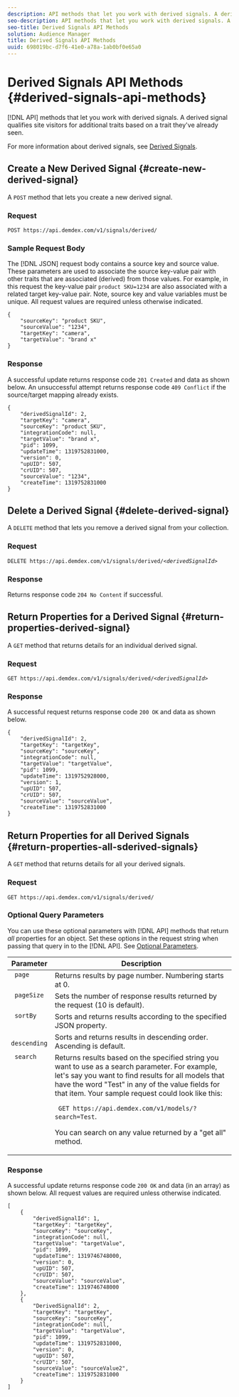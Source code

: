 ```yaml
---
description: API methods that let you work with derived signals. A derived signal qualifies site visitors for additional traits based on a trait they've already seen.
seo-description: API methods that let you work with derived signals. A derived signal qualifies site visitors for additional traits based on a trait they've already seen.
seo-title: Derived Signals API Methods
solution: Audience Manager
title: Derived Signals API Methods
uuid: 698019bc-d7f6-41e0-a78a-1ab0bf0e65a0
---
```


# Derived Signals API Methods {#derived-signals-api-methods}

[!DNL API] methods that let you work with derived signals. A derived signal qualifies site visitors for additional traits based on a trait they've already seen.

<!-- c_separator.xml -->

For more information about derived signals, see [Derived Signals](../../features/derived-signals.md#concept_36FF7303F39E4748AC048D08F9E371C6).

## Create a New Derived Signal {#create-new-derived-signal}

A `POST` method that lets you create a new derived signal.

<!-- r_create_new_derived_signal.xml -->

### Request

`POST https://api.demdex.com/v1/signals/derived/`

### Sample Request Body

The [!DNL JSON] request body contains a source key and source value. These parameters are used to associate the source key-value pair with other traits that are associated (derived) from those values. For example, in this request the key-value pair `product SKU=1234` are also associated with a related target key-value pair. Note, source key and value variables must be unique. All request values are required unless otherwise indicated.

```
{
    "sourceKey": "product SKU",
    "sourceValue": "1234",
    "targetKey": "camera",
    "targetValue": "brand x"
}
```

### Response

A successful update returns response code `201 Created` and data as shown below. An unsuccessful attempt returns response code `409 Conflict` if the source/target mapping already exists.

```
{
    "derivedSignalId": 2,
    "targetKey": "camera",
    "sourceKey": "product SKU",
    "integrationCode": null,
    "targetValue": "brand x",
    "pid": 1099,
    "updateTime": 1319752831000,
    "version": 0,
    "upUID": 507,
    "crUID": 507,
    "sourceValue": "1234",
    "createTime": 1319752831000
}
```

## Delete a Derived Signal {#delete-derived-signal}

A `DELETE` method that lets you remove a derived signal from your collection.

<!-- r_delete_derived_signal.xml -->

### Request

`DELETE https://api.demdex.com/v1/signals/derived/`*`<derivedSignalId>`*

### Response

Returns response code `204 No Content` if successful.

## Return Properties for a Derived Signal {#return-properties-derived-signal}

A `GET` method that returns details for an individual derived signal.

<!-- r_get_derived_signal_details.xml -->

### Request

`GET https://api.demdex.com/v1/signals/derived/`*`<derivedSignalId>`*

### Response

A successful request returns response code `200 OK` and data as shown below. 

```
{
    "derivedSignalId": 2,
    "targetKey": "targetKey",
    "sourceKey": "sourceKey",
    "integrationCode": null,
    "targetValue": "targetValue",
    "pid": 1099,
    "updateTime": 1319752928000,
    "version": 1,
    "upUID": 507,
    "crUID": 507,
    "sourceValue": "sourceValue",
    "createTime": 1319752831000
}
```

## Return Properties for all Derived Signals {#return-properties-all-sderived-signals}

A `GET` method that returns details for all your derived signals.

<!-- r_return_all_derived_signals.xml -->

### Request

`GET https://api.demdex.com/v1/signals/derived/`

### Optional Query Parameters

You can use these optional parameters with [!DNL API] methods that return *all* properties for an object. Set these options in the request string when passing that query in to the [!DNL API]. See [Optional Parameters](../../api/rest-api-main/aam-api-getting-started.md#optional-api-query-parameters).  

<table id="table_B05A8EE22C9A4C72B84A8479E1AB7D0A"> 
 <thead> 
  <tr> 
   <th colname="col1" class="entry"> Parameter </th> 
   <th colname="col2" class="entry"> Description </th> 
  </tr>
 </thead>
 <tbody> 
  <tr valign="top"> 
   <td colname="col1"><code> page</code> </td> 
   <td colname="col2"> Returns results by page number. Numbering starts at 0. </td> 
  </tr> 
  <tr valign="top"> 
   <td colname="col1"><code> pageSize</code> </td> 
   <td colname="col2"> Sets the number of response results returned by the request (10 is default). </td> 
  </tr> 
  <tr valign="top"> 
   <td colname="col1"><code> sortBy</code> </td> 
   <td colname="col2">Sorts and returns results according to the specified <span class="keyword"> JSON</span> property. </td> 
  </tr> 
  <tr valign="top"> 
   <td colname="col1"><code> descending</code> </td> 
   <td colname="col2"> Sorts and returns results in descending order. Ascending is default. </td> 
  </tr> 
  <tr valign="top"> 
   <td colname="col1"><code> search</code> </td> 
   <td colname="col2">Returns results based on the specified string you want to use as a search parameter. For example, let's say you want to find results for all models that have the word "Test" in any of the value fields for that item. Your sample request could look like this: <p><code> GET https://api.demdex.com/v1/models/?search=Test</code>. </p> <p>You can search on any value returned by a "get all" method. </p> </td>
  </tr>
 </tbody>
</table>

### Response

A successful update returns response code `200 OK` and data (in an array) as shown below. All request values are required unless otherwise indicated.

```
[
    {
        "derivedSignalId": 1,
        "targetKey": "targetKey",
        "sourceKey": "sourceKey",
        "integrationCode": null,
        "targetValue": "targetValue",
        "pid": 1099,
        "updateTime": 1319746748000,
        "version": 0,
        "upUID": 507,
        "crUID": 507,
        "sourceValue": "sourceValue",
        "createTime": 1319746748000
    },
    {
        "DerivedSignalId": 2,
        "targetKey": "targetKey",
        "sourceKey": "sourceKey",
        "integrationCode": null,
        "targetValue": "targetValue",
        "pid": 1099,
        "updateTime": 1319752831000,
        "version": 0,
        "upUID": 507,
        "crUID": 507,
        "sourceValue": "sourceValue2",
        "createTime": 1319752831000
    }
]
```